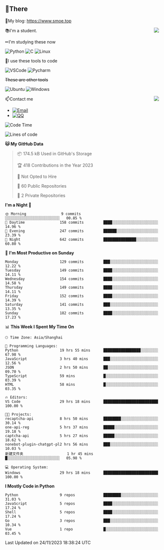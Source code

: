 
## 👏There

📰My blog: https://www.smoe.top

<img align="right" src="https://github-readme-stats.vercel.app/api/top-langs/?username=AkashiCoin"/>


📚I'm a student.

✏I'm studying these now

![Python](https://img.shields.io/badge/-Python-blue?style=flat-square&logo=Python&logoColor=fff)
![C](https://img.shields.io/badge/-C-585858?style=flat-square&logo=C&logoColor=fff)
![Linux](https://img.shields.io/badge/-Linux-black?style=flat-square&logo=Linux&logoColor=fff)

🔨I use these tools to code

![VSCode](https://img.shields.io/badge/-VSCode-blue?style=flat-square&logo=visualstudiocode&logoColor=fff)
![Pycharm](https://img.shields.io/badge/-Pycharm-green?style=flat-square&logo=pycharm&logoColor=fff)

 ~~These are other tools~~

![Ubuntu](https://img.shields.io/badge/-Ubuntu-orange?style=flat-square&logo=Ubuntu&logoColor=fff)
![Windows](https://img.shields.io/badge/-Windows-blue?style=flat-square&logo=Windows&logoColor=fff)

<img align="right" src="https://github-readme-stats.vercel.app/api?username=AkashiCoin" />


📫Contact me

* [![Email](https://img.shields.io/badge/Email-l1040186796@gmail.com-1?style=social&logoColor=fff)](mailto:l1040186796@gmail.com)
* [![QQ](https://img.shields.io/badge/QQ-1040186796-1?style=social&logoColor=fff)](tencent://AddContact/?fromId=45&fromSubId=1&subcmd=all&uin=1040186796&website=www.oicqzone.com)

<!--START_SECTION:waka-->
![Code Time](http://img.shields.io/badge/Code%20Time-1%2C029%20hrs-blue)

![Lines of code](https://img.shields.io/badge/From%20Hello%20World%20I%27ve%20Written-257.3%20thousand%20lines%20of%20code-blue)

**🐱 My GitHub Data** 

> 📦 174.5 kB Used in GitHub's Storage 
 > 
> 🏆 418 Contributions in the Year 2023
 > 
> 🚫 Not Opted to Hire
 > 
> 📜 60 Public Repositories 
 > 
> 🔑 2 Private Repositories 
 > 
**I'm a Night 🦉** 

```text
🌞 Morning                9 commits           ░░░░░░░░░░░░░░░░░░░░░░░░░   00.85 % 
🌆 Daytime                158 commits         ████░░░░░░░░░░░░░░░░░░░░░   14.96 % 
🌃 Evening                247 commits         ██████░░░░░░░░░░░░░░░░░░░   23.39 % 
🌙 Night                  642 commits         ███████████████░░░░░░░░░░   60.80 % 
```
📅 **I'm Most Productive on Sunday** 

```text
Monday                   129 commits         ███░░░░░░░░░░░░░░░░░░░░░░   12.22 % 
Tuesday                  149 commits         ████░░░░░░░░░░░░░░░░░░░░░   14.11 % 
Wednesday                154 commits         ████░░░░░░░░░░░░░░░░░░░░░   14.58 % 
Thursday                 149 commits         ████░░░░░░░░░░░░░░░░░░░░░   14.11 % 
Friday                   152 commits         ████░░░░░░░░░░░░░░░░░░░░░   14.39 % 
Saturday                 141 commits         ███░░░░░░░░░░░░░░░░░░░░░░   13.35 % 
Sunday                   182 commits         ████░░░░░░░░░░░░░░░░░░░░░   17.23 % 
```


📊 **This Week I Spent My Time On** 

```text
🕑︎ Time Zone: Asia/Shanghai

💬 Programming Languages: 
Python                   19 hrs 55 mins      █████████████████░░░░░░░░   67.98 % 
JavaScript               3 hrs 40 mins       ███░░░░░░░░░░░░░░░░░░░░░░   12.56 % 
JSON                     2 hrs 50 mins       ██░░░░░░░░░░░░░░░░░░░░░░░   09.70 % 
TypeScript               59 mins             █░░░░░░░░░░░░░░░░░░░░░░░░   03.39 % 
HTML                     58 mins             █░░░░░░░░░░░░░░░░░░░░░░░░   03.35 % 

🔥 Editors: 
VS Code                  29 hrs 18 mins      █████████████████████████   100.00 % 

🐱‍💻 Projects: 
recaptcha-api            8 hrs 50 mins       ████████░░░░░░░░░░░░░░░░░   30.14 % 
one-api-reg              5 hrs 37 mins       █████░░░░░░░░░░░░░░░░░░░░   19.18 % 
captcha-api              5 hrs 27 mins       █████░░░░░░░░░░░░░░░░░░░░   18.62 % 
nonebot-plugin-chatgpt-pl2 hrs 56 mins       ███░░░░░░░░░░░░░░░░░░░░░░   10.03 % 
新建文件夹                    1 hr 45 mins        █░░░░░░░░░░░░░░░░░░░░░░░░   05.98 % 

💻 Operating System: 
Windows                  29 hrs 18 mins      █████████████████████████   100.00 % 
```

**I Mostly Code in Python** 

```text
Python                   9 repos             ████████░░░░░░░░░░░░░░░░░   31.03 % 
JavaScript               5 repos             ████░░░░░░░░░░░░░░░░░░░░░   17.24 % 
Shell                    5 repos             ████░░░░░░░░░░░░░░░░░░░░░   17.24 % 
Go                       3 repos             ███░░░░░░░░░░░░░░░░░░░░░░   10.34 % 
Vue                      1 repo              █░░░░░░░░░░░░░░░░░░░░░░░░   03.45 % 
```




 Last Updated on 24/11/2023 18:38:24 UTC
<!--END_SECTION:waka-->
